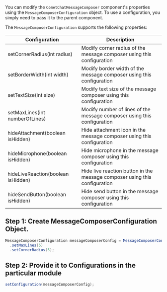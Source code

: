 You can modify the `CometChatMessageComposer` component's properties using the `MessageComposerConfiguration` object. To use a configuration, you simply need to pass it to the parent component.

The `MessageComposerConfiguration` supports the following properties:

| Configuration | Description | 
| ---- | ---- | 
| setCornerRadius(int radius) | Modify corner radius of the message composer using this configuration | 
| setBorderWidth(int width) | Modify border width of the message composer using this configuration | 
| setTextSize(int size) | Modify text size of the message composer using this configuration | 
| setMaxLines(int numberOfLines) | Modify number of lines of the message composer using this configuration | 
| hideAttachment(boolean isHidden) | Hide attachment icon in the message composer using this configuration | 
| hideMicrophone(boolean isHidden) | Hide microphone in the message composer using this configuration | 
| hideLiveReaction(boolean isHidden) | Hide live reaction button in the message composer using this configuration | 
| hideSendButton(boolean isHidden) | Hide send button in the message composer using this configuration | 


## Step 1: Create MessageComposerConfiguration Object.

```java
MessageComposerConfiguration messageComposerConfig = MessageComposerConfiguration()
  .setMaxLines(5)
  .setCornerRadius(5);
```



## Step 2: Provide it to Configurations in the particular module

```java
setConfiguration(messageComposerConfig);
```

